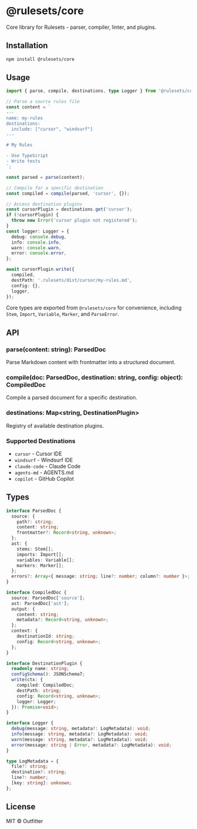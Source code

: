 # @rulesets/core

Core library for Rulesets - parser, compiler, linter, and plugins.

## Installation

```bash
npm install @rulesets/core
```

## Usage

```typescript
import { parse, compile, destinations, type Logger } from '@rulesets/core';

// Parse a source rules file
const content = `
---
name: my-rules
destinations:
  include: ["cursor", "windsurf"]
---

# My Rules

- Use TypeScript
- Write tests
`;

const parsed = parse(content);

// Compile for a specific destination
const compiled = compile(parsed, 'cursor', {});

// Access destination plugins
const cursorPlugin = destinations.get('cursor');
if (!cursorPlugin) {
  throw new Error('cursor plugin not registered');
}
const logger: Logger = {
  debug: console.debug,
  info: console.info,
  warn: console.warn,
  error: console.error,
};

await cursorPlugin.write({
  compiled,
  destPath: '.rulesets/dist/cursor/my-rules.md',
  config: {},
  logger,
});
```

Core types are exported from `@rulesets/core` for convenience, including `Stem`, `Import`, `Variable`, `Marker`, and `ParseError`.

## API

### parse(content: string): ParsedDoc

Parse Markdown content with frontmatter into a structured document.

### compile(doc: ParsedDoc, destination: string, config: object): CompiledDoc

Compile a parsed document for a specific destination.

### destinations: Map<string, DestinationPlugin>

Registry of available destination plugins.

### Supported Destinations

- `cursor` - Cursor IDE
- `windsurf` - Windsurf IDE
- `claude-code` - Claude Code
- `agents-md` - AGENTS.md
- `copilot` - GitHub Copilot

## Types

```typescript
interface ParsedDoc {
  source: {
    path?: string;
    content: string;
    frontmatter?: Record<string, unknown>;
  };
  ast: {
    stems: Stem[];
    imports: Import[];
    variables: Variable[];
    markers: Marker[];
  };
  errors?: Array<{ message: string; line?: number; column?: number }>;
}

interface CompiledDoc {
  source: ParsedDoc['source'];
  ast: ParsedDoc['ast'];
  output: {
    content: string;
    metadata?: Record<string, unknown>;
  };
  context: {
    destinationId: string;
    config: Record<string, unknown>;
  };
}

interface DestinationPlugin {
  readonly name: string;
  configSchema(): JSONSchema7;
  write(ctx: {
    compiled: CompiledDoc;
    destPath: string;
    config: Record<string, unknown>;
    logger: Logger;
  }): Promise<void>;
}

interface Logger {
  debug(message: string, metadata?: LogMetadata): void;
  info(message: string, metadata?: LogMetadata): void;
  warn(message: string, metadata?: LogMetadata): void;
  error(message: string | Error, metadata?: LogMetadata): void;
}

type LogMetadata = {
  file?: string;
  destination?: string;
  line?: number;
  [key: string]: unknown;
};
```

## License

MIT © Outfitter
